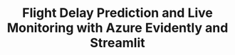 ---
layout: page
title: Flight Delay Prediction and Live Monitoring with Azure Evidently and Streamlit
description: Predicting Flight Delays and Monitoring in Real Time
img: /assets/img/flight_delay.jpg
importance: 2
category: work
redirect: https://github.com/VishalKumar-S/Flight-Delay-Prediction-and-live-Monitoring-with-Azure-Evidently-and-Streamlit-with-MVC-Architecture
---